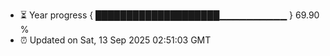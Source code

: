 - ⏳ Year progress { ████████████████████▁▁▁▁▁▁▁▁▁▁ } 69.90 %
- ⏰ Updated on Sat, 13 Sep 2025 02:51:03 GMT

